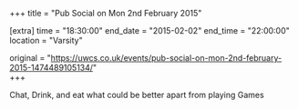 +++
title = "Pub Social on Mon 2nd February 2015"

[extra]
time = "18:30:00"
end_date = "2015-02-02"
end_time = "22:00:00"
location = "Varsity"

original = "https://uwcs.co.uk/events/pub-social-on-mon-2nd-february-2015-1474489105134/"    
+++

Chat, Drink, and eat what could be better apart from playing Games

